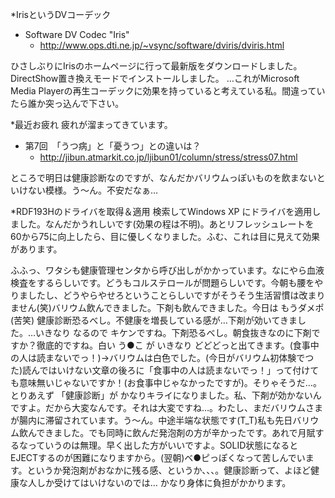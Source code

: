 *IrisというDVコーデック

* Software DV Codec "Iris"
  * http://www.ops.dti.ne.jp/~vsync/software/dviris/dviris.html

ひさしぶりにIrisのホームページに行って最新版をダウンロードしました。DirectShow置き換えモードでインストールしました。
…これがMicrosoft Media Playerの再生コーデックに効果を持っていると考えている私。間違っていたら誰か突っ込んで下さい。

*最近お疲れ
疲れが溜まってきています。

* 第7回　「うつ病」と「憂うつ」との違いは？
  * http://jibun.atmarkit.co.jp/ljibun01/column/stress/stress07.html

ところで明日は健康診断なのですが、なんだかバリウムっぽいものを飲まないといけない模様。う～ん。不安だなぁ…

*RDF193Hのドライバを取得＆適用
検索してWindows XP にドライバを適用しました。なんだかうれしいです(効果の程は不明)。あとリフレッシュレートを 60から75に向上したら、目に優しくなりました。ふむ、これは目に見えて効果があります。





ふふっ、ワタシも健康管理センタから呼び出しがかかっています。なにやら血液検査をするらしいです。どうもコルステロールが問題らしいです。今朝も腰をやりましたし、どうやらやせろということらしいですがそうそう生活習慣は改まりません(笑)バリウム飲んできました。下剤も飲んできました。今日は もうダメポ (苦笑) 健康診断恐るべし。不健康を増長している感が…下剤が効いてきました。…いきなり なるので キケンですね。下剤恐るべし。朝食抜きなのに下剤ですか？徹底的ですね。白い う●こ が いきなり どどどっと出てきます。(食事中の人は読まないでっ！)→バリウムは白色でした。(今日がバリウム初体験でつた)読んではいけない文章の後ろに「食事中の人は読まないでっ！」って付けても意味無いじゃないですか！(お食事中じゃなかったですが)。そりゃそうだ…。とりあえず 「健康診断」が かなりキライになりました。私、下剤が効かないんですよ。だから大変なんです。それは大変ですね…。わたし、まだバリウムさまが腸内に滞留されています。う～ん。中途半端な状態です(T_T)私も先日バリウム飲んできました。でも同時に飲んだ発泡剤の方が辛かったです。あれで月賦するなっていうのは無理。早く出した方がいいですよ。SOLID状態になるとEJECTするのが困難になりますから。(翌朝)ベ●ピっぽくなって苦しんでいます。というか発泡剤がおなかに残る感、というか、、、。健康診断って、よほど健康な人しか受けてはいけないのでは… かなり身体に負担がかかります。

